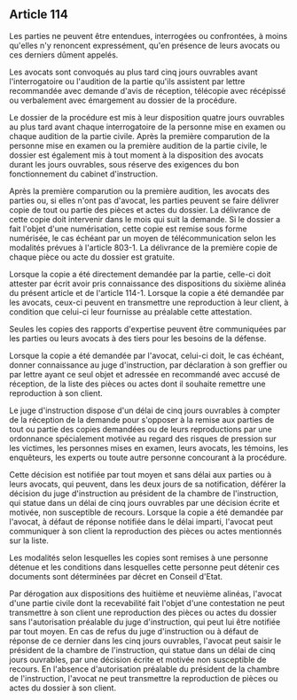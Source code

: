 Article 114
----
Les parties ne peuvent être entendues, interrogées ou confrontées, à moins
qu'elles n'y renoncent expressément, qu'en présence de leurs avocats ou ces
derniers dûment appelés.

Les avocats sont convoqués au plus tard cinq jours ouvrables avant
l'interrogatoire ou l'audition de la partie qu'ils assistent par lettre
recommandée avec demande d'avis de réception, télécopie avec récépissé ou
verbalement avec émargement au dossier de la procédure.

Le dossier de la procédure est mis à leur disposition quatre jours ouvrables au
plus tard avant chaque interrogatoire de la personne mise en examen ou chaque
audition de la partie civile. Après la première comparution de la personne mise
en examen ou la première audition de la partie civile, le dossier est également
mis à tout moment à la disposition des avocats durant les jours ouvrables, sous
réserve des exigences du bon fonctionnement du cabinet d'instruction.

Après la première comparution ou la première audition, les avocats des parties
ou, si elles n'ont pas d'avocat, les parties peuvent se faire délivrer copie de
tout ou partie des pièces et actes du dossier. La délivrance de cette copie doit
intervenir dans le mois qui suit la demande. Si le dossier a fait l'objet d'une
numérisation, cette copie est remise sous forme numérisée, le cas échéant par un
moyen de télécommunication selon les modalités prévues à l'article 803-1. La
délivrance de la première copie de chaque pièce ou acte du dossier est gratuite.

Lorsque la copie a été directement demandée par la partie, celle-ci doit
attester par écrit avoir pris connaissance des dispositions du sixième alinéa du
présent article et de l'article 114-1. Lorsque la copie a été demandée par les
avocats, ceux-ci peuvent en transmettre une reproduction à leur client, à
condition que celui-ci leur fournisse au préalable cette attestation.

Seules les copies des rapports d'expertise peuvent être communiquées par les
parties ou leurs avocats à des tiers pour les besoins de la défense.

Lorsque la copie a été demandée par l'avocat, celui-ci doit, le cas échéant,
donner connaissance au juge d'instruction, par déclaration à son greffier ou par
lettre ayant ce seul objet et adressée en recommandé avec accusé de réception,
de la liste des pièces ou actes dont il souhaite remettre une reproduction à son
client.

Le juge d'instruction dispose d'un délai de cinq jours ouvrables à compter de la
réception de la demande pour s'opposer à la remise aux parties de tout ou partie
des copies demandées ou de leurs reproductions par une ordonnance spécialement
motivée au regard des risques de pression sur les victimes, les personnes mises
en examen, leurs avocats, les témoins, les enquêteurs, les experts ou toute
autre personne concourant à la procédure.

Cette décision est notifiée par tout moyen et sans délai aux parties ou à leurs
avocats, qui peuvent, dans les deux jours de sa notification, déférer la
décision du juge d'instruction au président de la chambre de l'instruction, qui
statue dans un délai de cinq jours ouvrables par une décision écrite et motivée,
non susceptible de recours. Lorsque la copie a été demandée par l'avocat, à
défaut de réponse notifiée dans le délai imparti, l'avocat peut communiquer à
son client la reproduction des pièces ou actes mentionnés sur la liste.

Les modalités selon lesquelles les copies sont remises à une personne détenue et
les conditions dans lesquelles cette personne peut détenir ces documents sont
déterminées par décret en Conseil d'Etat.

Par dérogation aux dispositions des huitième et neuvième alinéas, l'avocat d'une
partie civile dont la recevabilité fait l'objet d'une contestation ne peut
transmettre à son client une reproduction des pièces ou actes du dossier sans
l'autorisation préalable du juge d'instruction, qui peut lui être notifiée par
tout moyen. En cas de refus du juge d'instruction ou à défaut de réponse de ce
dernier dans les cinq jours ouvrables, l'avocat peut saisir le président de la
chambre de l'instruction, qui statue dans un délai de cinq jours ouvrables, par
une décision écrite et motivée non susceptible de recours. En l'absence
d'autorisation préalable du président de la chambre de l'instruction, l'avocat
ne peut transmettre la reproduction de pièces ou actes du dossier à son client.
